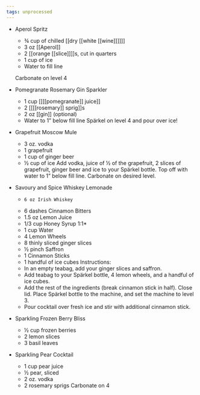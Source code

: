 ```yaml
---
tags: unprocessed
---
```


- Aperol Spritz
  * ¾ cup of chilled [[dry [[white [[wine⁣]]]]]]
  * 3 oz [[Aperol⁣]]
  * 2 [[orange [[slice]]]]s, cut in quarters⁣
  * 1 cup of ice⁣
  * Water to fill line ⁣
  
  Carbonate on level 4
- Pomegranate Rosemary Gin Sparkler
  * 1 cup [[[[pomegranate]] juice⁣⁣]]
  * 2 [[[[rosemary]] sprig⁣⁣]]s
  * 2 oz [[gin]] (optional)⁣⁣
  * Water to 1” below fill line⁣⁣ 
  Spärkel on level 4 and pour over ice⁣⁣!
- Grapefruit Moscow Mule
  * 3 oz. vodka
  *    1 grapefruit
  *    1 cup of ginger beer
  *    ½ cup of ice
  Add vodka, juice of ½ of the grapefruit, 2 slices of grapefruit, ginger beer and ice to your Spärkel bottle. Top off with water to 1” below fill line. Carbonate on desired level.
- Savoury and Spice Whiskey Lemonade
  *     6 oz Irish Whiskey
  *    6 dashes Cinnamon Bitters
  *    1.5 oz Lemon Juice
  *    1/3 cup Honey Syrup 1:1*
  *    1 cup Water
  *    4 Lemon Wheels
  *    8 thinly sliced ginger slices
  *    ½ pinch Saffron
  *    1 Cinnamon Sticks
  *    1 handful of ice cubes 
  Instructions: 
  * In an empty teabag, add your ginger slices and saffron.
  *  Add teabag to your Spärkel bottle, 4 lemon wheels, and a handful of ice cubes.
  *  Add the rest of the ingredients (break cinnamon stick in half). Close lid. Place Spärkel bottle to the machine, and set the machine to level 3.
  *  Pour cocktail over fresh ice and stir with additional cinnamon stick.
- Sparkling Frozen Berry Bliss
  * ½ cup frozen berries
  * 2 lemon slices
  * 3 basil leaves
- Sparkling Pear Cocktail
  * 1 cup pear juice
  * ½ pear, sliced
  * 2 oz. vodka
  * 2 rosemary sprigs
  Carbonate on 4